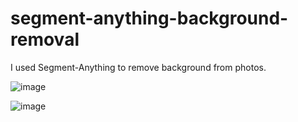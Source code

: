 # segment-anything-background-removal

I used Segment-Anything to remove background from photos.

![image](https://user-images.githubusercontent.com/48186387/232865029-b4d64cba-3926-4455-be40-c01f0013b022.png)


![image](https://user-images.githubusercontent.com/48186387/232865004-106676fb-a251-4a19-9ed2-dbb2f29810ff.png)
